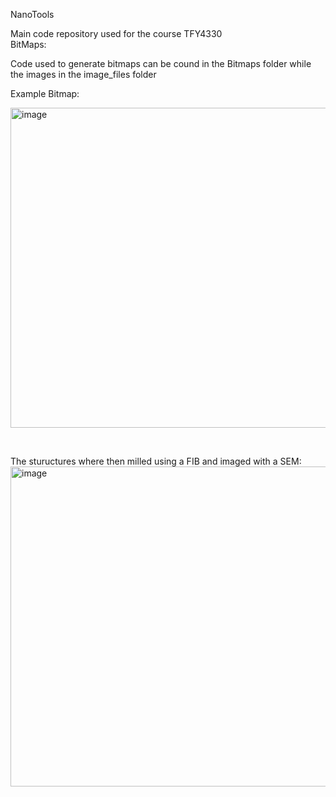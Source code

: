 N a n o T o o l s  <br>

Main code repository used for the course TFY4330  <br>
 
BitMaps:  <br>

Code used to generate bitmaps can be cound in the Bitmaps folder while the images in the image_files folder  <br>

Example Bitmap:  <br>

<img width="512" height="512" alt="image" src="https://github.com/user-attachments/assets/98d923c6-e659-416a-b2e0-7a8b812facb5" /> <br>

<br>

 The stuructures where then milled using a FIB and imaged with a SEM: <br>
<img width="512" height="512" alt="image" src="https://github.com/user-attachments/assets/98d923c6-e659-416a-b2e0-7a8b812facb5](https://github.com/user-attachments/assets/454cd533-7d28-42d3-be35-0b8c28322c60" />

